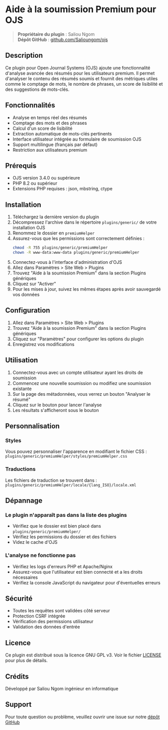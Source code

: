 # Aide à la soumission Premium pour OJS

> **Propriétaire du plugin** : Saliou Ngom  
> **Dépôt GitHub** : [github.com/Salioungom/ojs](https://github.com/Salioungom/ojs)

## Description

Ce plugin pour Open Journal Systems (OJS) ajoute une fonctionnalité d'analyse avancée des résumés pour les utilisateurs premium. Il permet d'analyser le contenu des résumés soumis et fournit des métriques utiles comme le comptage de mots, le nombre de phrases, un score de lisibilité et des suggestions de mots-clés.

## Fonctionnalités

- Analyse en temps réel des résumés
- Comptage des mots et des phrases
- Calcul d'un score de lisibilité
- Extraction automatique de mots-clés pertinents
- Interface utilisateur intégrée au formulaire de soumission OJS
- Support multilingue (français par défaut)
- Restriction aux utilisateurs premium

## Prérequis

- OJS version 3.4.0 ou supérieure
- PHP 8.2 ou supérieur
- Extensions PHP requises : json, mbstring, ctype

## Installation

1. Téléchargez la dernière version du plugin
2. Décompressez l'archive dans le répertoire `plugins/generic/` de votre installation OJS
3. Renommez le dossier en `premiumHelper`
4. Assurez-vous que les permissions sont correctement définies :
   ```bash
   chmod -R 755 plugins/generic/premiumHelper
   chown -R www-data:www-data plugins/generic/premiumHelper
   ```
5. Connectez-vous à l'interface d'administration d'OJS
6. Allez dans Paramètres > Site Web > Plugins
7. Trouvez "Aide à la soumission Premium" dans la section Plugins génériques
8. Cliquez sur "Activer"
9. Pour les mises à jour, suivez les mêmes étapes après avoir sauvegardé vos données

## Configuration

1. Allez dans Paramètres > Site Web > Plugins
2. Trouvez "Aide à la soumission Premium" dans la section Plugins génériques
3. Cliquez sur "Paramètres" pour configurer les options du plugin
4. Enregistrez vos modifications

## Utilisation

1. Connectez-vous avec un compte utilisateur ayant les droits de soumission
2. Commencez une nouvelle soumission ou modifiez une soumission existante
3. Sur la page des métadonnées, vous verrez un bouton "Analyser le résumé"
4. Cliquez sur le bouton pour lancer l'analyse
5. Les résultats s'afficheront sous le bouton

## Personnalisation

### Styles

Vous pouvez personnaliser l'apparence en modifiant le fichier CSS :
`plugins/generic/premiumHelper/styles/premiumHelper.css`

### Traductions

Les fichiers de traduction se trouvent dans :
`plugins/generic/premiumHelper/locale/{lang_ISO}/locale.xml`

## Dépannage

### Le plugin n'apparaît pas dans la liste des plugins

- Vérifiez que le dossier est bien placé dans `plugins/generic/premiumHelper/`
- Vérifiez les permissions du dossier et des fichiers
- Videz le cache d'OJS

### L'analyse ne fonctionne pas

- Vérifiez les logs d'erreurs PHP et Apache/Nginx
- Assurez-vous que l'utilisateur est bien connecté et a les droits nécessaires
- Vérifiez la console JavaScript du navigateur pour d'éventuelles erreurs

## Sécurité

- Toutes les requêtes sont validées côté serveur
- Protection CSRF intégrée
- Vérification des permissions utilisateur
- Validation des données d'entrée

## Licence

Ce plugin est distribué sous la licence GNU GPL v3. Voir le fichier [LICENSE](LICENSE) pour plus de détails.

## Crédits

Développé par Saliou Ngom ingénieur en informatique

## Support

Pour toute question ou problème, veuillez ouvrir une issue sur notre [dépôt GitHub](https://github.com/salioungom/ojs/plugins/generic/premiumHelper) 